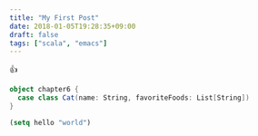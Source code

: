 ```yaml
---
title: "My First Post"
date: 2018-01-05T19:28:35+09:00
draft: false
tags: ["scala", "emacs"]
---
```

:+1:

``` scala
object chapter6 {
  case class Cat(name: String, favoriteFoods: List[String])
}
```


```lisp
(setq hello "world")
```
